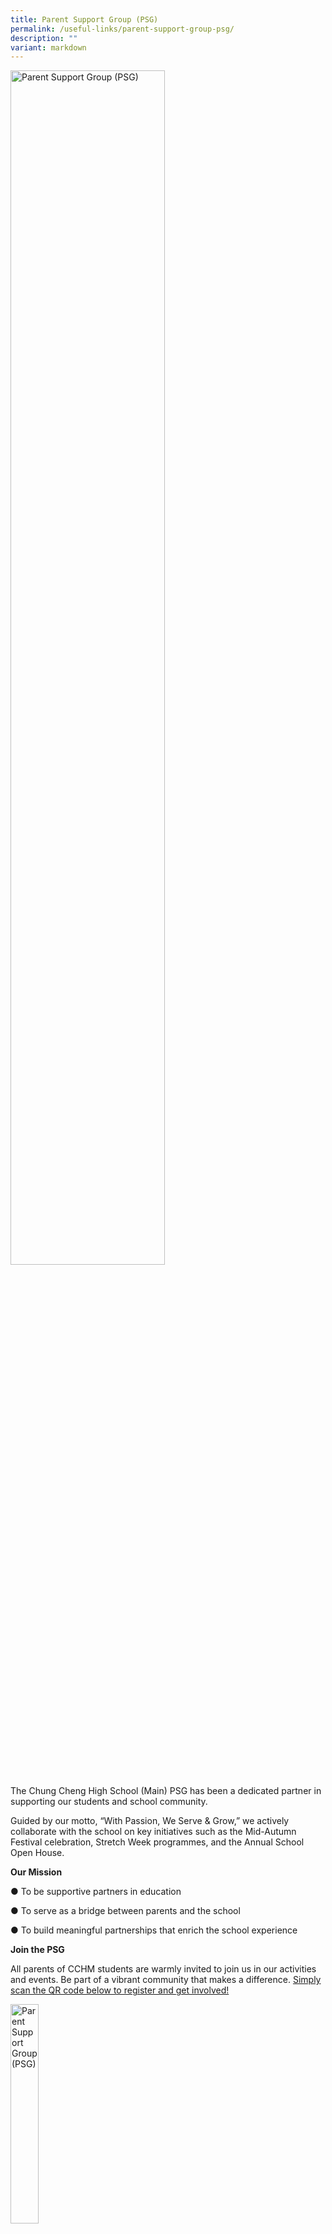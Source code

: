 ```yaml
---
title: Parent Support Group (PSG)
permalink: /useful-links/parent-support-group-psg/
description: ""
variant: markdown
---
```

<style>  
img {  
  display: block;  
  margin-left: auto;  
  margin-right: auto;  
}  
</style>  
<img src="/images/PSGPicture01.jpg" alt="Parent Support Group (PSG)" style="width:70%;">  
  
The Chung Cheng High School (Main) PSG has been a dedicated partner in supporting our students and school community.

Guided by our motto, “With Passion, We Serve &amp; Grow,” we actively collaborate with the school on key initiatives such as the Mid-Autumn Festival celebration, Stretch Week programmes, and the Annual School Open House.

**Our Mission**

●	To be supportive partners in education

●	To serve as a bridge between parents and the school

●	To build meaningful partnerships that enrich the school experience

**Join the PSG**

All parents of CCHM students are warmly invited to join us in our activities and events. Be part of a vibrant community that makes a difference. [Simply scan the QR code below to register and get involved!](https://tinyurl.com/CCHMPSGEnrolment)

<img src="/images/PSGPicture02.jpg" alt="Parent Support Group (PSG)" style="width:30%;">  


**CCHM PSG EXCO 2025**

<img src="/images/PSGPicture03.jpg" alt="Parent Support Group (PSG)" style="width:50%;">  

*Top Row (L to R): Ms. Lennie Hong (Member), Ms. Serena Tai (Member), and Ms. Jacqueline Huang (Member) 
Bottom Row (L to R): Mr. Han Fook Kwang (Member), Mr. Shum Chee Wai (Vice-Treasurer), Ms. Chng Bee Wee (Member), Ms. Catalina Takafuku (Chairperson), Ms. Joleyn Leo (Vice-Chairperson), Ms. Han Li Ann (Treasurer), Ms. Selina Leung (Member), Ms. Loh Ilin (Member), Ms. Cindy Tan (Secretary)*

**2025 Calendar of Events***

We have lined up an exciting series of events for 2025, and we can’t wait for you to be part of them!

<img src="/images/PSGPicture10.jpg" alt="Parent Support Group (PSG)" style="width:100%;">


**Connect with us through Facebook and Instagram**

Stay updated and connected via our social media channels. Scan the QR codes and follow us on [Facebook](tinyurl.com/facebookpsgcchm ) and [Instagram](instagram.com/cchms_psg ).

<img src="/images/PSGPicture04.jpg" alt="Parent Support Group (PSG)" style="width:100%;">

&nbsp;
### **Photo Gallery of Our Events**

##### Recess Programme
Offering engaging and structured activities for students during recess.
<img src="/images/PSGPicture05.jpg" alt="Parent Support Group (PSG)" style="width:100%;">

##### Stretch Week
Now that Mid-Year exams are no longer part of the schedule, our upper secondary students dive into hands-on workshops to explore and develop new skills.
<img src="/images/PSGPicture06.jpg" alt="Parent Support Group (PSG)" style="width:100%;">

##### Annual Mid-Autumn Festival event
The Mid-Autumn Festival is a signature event, where students immerse themselves in rich cultural experiences like mooncake making and tasting, tea appreciation, and lantern riddle challenges.
<img src="/images/PSGPicture07.jpg" alt="Parent Support Group (PSG)" style="width:100%;">

##### PSLE Marking Days Support
The PSG ran a PSLE daycare for teachers’ children during the marking days — a thoughtful initiative that was greatly appreciated by both the teachers and their little ones.
<img src="/images/PSGPicture08.jpg" alt="Parent Support Group (PSG)" style="width:100%;">


##### Annual CCHM Open House
An annual event where the school welcomes the public—especially prospective and current students and their families—to explore the campus, meet our teachers and staff, and gain insight into our programmes and school culture.
<img src="/images/PSGPicture09.jpg" alt="Parent Support Group (PSG)" style="width:100%;">